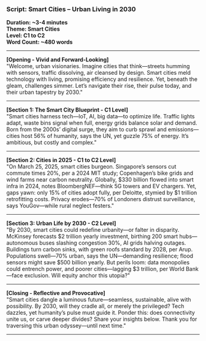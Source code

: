 ### Script: Smart Cities – Urban Living in 2030  
**Duration: ~3-4 minutes**  
**Theme: Smart Cities**  
**Level: C1 to C2**  
**Word Count: ~480 words**  

---

**[Opening - Vivid and Forward-Looking]**  
"Welcome, urban visionaries. Imagine cities that think—streets humming with sensors, traffic dissolving, air cleansed by design. Smart cities meld technology with living, promising efficiency and resilience. Yet, beneath the gleam, challenges simmer. Let’s navigate their rise, their pulse today, and their urban tapestry by 2030."

---

**[Section 1: The Smart City Blueprint - C1 Level]**  
"Smart cities harness tech—IoT, AI, big data—to optimize life. Traffic lights adapt, waste bins signal when full, energy grids balance solar and demand. Born from the 2000s’ digital surge, they aim to curb sprawl and emissions—cities host 56% of humanity, says the UN, yet guzzle 75% of energy. It’s ambitious, but costly and complex."

---

**[Section 2: Cities in 2025 - C1 to C2 Level]**  
"On March 25, 2025, smart cities burgeon. Singapore’s sensors cut commute times 20%, per a 2024 MIT study; Copenhagen’s bike grids and wind farms near carbon neutrality. Globally, $330 billion flowed into smart infra in 2024, notes BloombergNEF—think 5G towers and EV chargers. Yet, gaps yawn: only 15% of cities adopt fully, per Deloitte, stymied by $1 trillion retrofitting costs. Privacy erodes—70% of Londoners distrust surveillance, says YouGov—while rural neglect festers."

---

**[Section 3: Urban Life by 2030 - C2 Level]**  
"By 2030, smart cities could redefine urbanity—or falter in disparity. McKinsey forecasts $2 trillion yearly investment, birthing 200 smart hubs—autonomous buses slashing congestion 30%, AI grids halving outages. Buildings turn carbon sinks, with green roofs standard by 2028, per Arup. Populations swell—70% urban, says the UN—demanding resilience; flood sensors might save $500 billion yearly. But perils loom: data monopolies could entrench power, and poorer cities—lagging $3 trillion, per World Bank—face exclusion. Will equity anchor this utopia?"

---

**[Closing - Reflective and Provocative]**  
"Smart cities dangle a luminous future—seamless, sustainable, alive with possibility. By 2030, will they cradle all, or merely the privileged? Tech dazzles, yet humanity’s pulse must guide it. Ponder this: does connectivity unite us, or carve deeper divides? Share your insights below. Thank you for traversing this urban odyssey—until next time."

---
